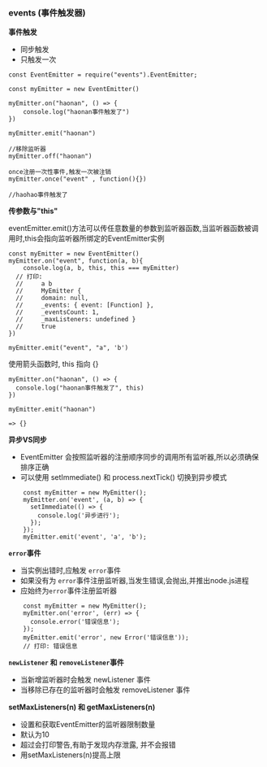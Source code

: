 ### events (事件触发器)

**事件触发**

- 同步触发
- 只触发一次
```
const EventEmitter = require("events").EventEmitter;

const myEmitter = new EventEmitter()

myEmitter.on("haonan", () => {
    console.log("haonan事件触发了")
})

myEmitter.emit("haonan")

//移除监听器
myEmitter.off("haonan")

once注册一次性事件,触发一次被注销
myEmitter.once("event" , function(){})

//haohao事件触发了
```

**传参数与"this"**

eventEmitter.emit()方法可以传任意数量的参数到监听器函数,当监听器函数被调用时,this会指向监听器所绑定的EventEmitter实例

```
const myEmitter = new EventEmitter()
myEmitter.on("event", function(a, b){
    console.log(a, b, this, this === myEmitter)
  // 打印:
  //     a b 
  //     MyEmitter {
  //     domain: null,
  //     _events: { event: [Function] },
  //     _eventsCount: 1,
  //     _maxListeners: undefined }
  //     true
})

myEmitter.emit("event", "a", 'b')
```


使用箭头函数时, this 指向 {}
```
myEmitter.on("haonan", () => {
  console.log("haonan事件触发了", this)
})

myEmitter.emit("haonan")

=> {}
```

**异步VS同步**

- EventEmitter 会按照监听器的注册顺序同步的调用所有监听器,所以必须确保排序正确
- 可以使用 setImmediate() 和 process.nextTick() 切换到异步模式

```
    const myEmitter = new MyEmitter();
    myEmitter.on('event', (a, b) => {
      setImmediate(() => {
        console.log('异步进行');
      });
    });
    myEmitter.emit('event', 'a', 'b');
```

**`error`事件**

- 当实例出错时,应触发 `error`事件
- 如果没有为 `error`事件注册监听器,当发生错误,会抛出,并推出node.js进程
- 应始终为`error`事件注册监听器

```
    const myEmitter = new MyEmitter();
    myEmitter.on('error', (err) => {
      console.error('错误信息');
    });
    myEmitter.emit('error', new Error('错误信息'));
    // 打印: 错误信息
```

**`newListener` 和 `removeListener`事件**

- 当新增监听器时会触发 newListener 事件
- 当移除已存在的监听器时会触发 removeListener 事件


**setMaxListeners(n) 和 getMaxListeners(n)**

- 设置和获取EventEmitter的监听器限制数量
- 默认为10 
- 超过会打印警告,有助于发现内存泄露, 并不会报错
- 用setMaxListeners(n)提高上限